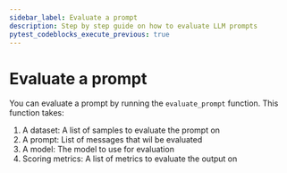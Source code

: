```yaml
---
sidebar_label: Evaluate a prompt
description: Step by step guide on how to evaluate LLM prompts
pytest_codeblocks_execute_previous: true
---
```


# Evaluate a prompt

You can evaluate a prompt by running the `evaluate_prompt` function. This function takes:

1. A dataset: A list of samples to evaluate the prompt on
2. A prompt: List of messages that wil be evaluated
3. A model: The model to use for evaluation
4. Scoring metrics: A list of metrics to evaluate the output on

